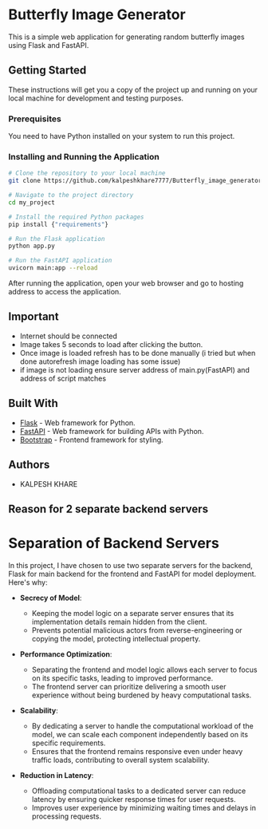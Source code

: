 # Butterfly Image Generator

This is a simple web application for generating random butterfly images using Flask and FastAPI.

## Getting Started

These instructions will get you a copy of the project up and running on your local machine for development and testing purposes.

### Prerequisites

You need to have Python installed on your system to run this project.

### Installing and Running the Application

```bash
# Clone the repository to your local machine
git clone https://github.com/kalpeshkhare7777/Butterfly_image_generator.git

# Navigate to the project directory
cd my_project

# Install the required Python packages
pip install {"requirements"} 

# Run the Flask application
python app.py

# Run the FastAPI application
uvicorn main:app --reload
```

After running the application, open your web browser and go to hosting address to access the application.

## Important
- Internet should be connected
- Image takes 5 seconds to load after clicking the button. 
- Once image is loaded refresh has to be done manually (i tried but when done autorefresh image loading has some issue)
- if image is not loading ensure server address of main.py(FastAPI) and address of script matches


## Built With

- [Flask](https://flask.palletsprojects.com/) - Web framework for Python.
- [FastAPI](https://fastapi.tiangolo.com/) - Web framework for building APIs with Python.
- [Bootstrap](https://getbootstrap.com/) - Frontend framework for styling.

## Authors

- KALPESH KHARE 

## Reason for 2 separate backend servers

# Separation of Backend Servers

In this project, I have chosen to use two separate servers for the backend, Flask for main backend for the frontend and FastAPI for model deployment. Here's why:

- **Secrecy of Model**:
  - Keeping the model logic on a separate server ensures that its implementation details remain hidden from the client.
  - Prevents potential malicious actors from reverse-engineering or copying the model, protecting intellectual property.

- **Performance Optimization**:
  - Separating the frontend and model logic allows each server to focus on its specific tasks, leading to improved performance.
  - The frontend server can prioritize delivering a smooth user experience without being burdened by heavy computational tasks.

- **Scalability**:
  - By dedicating a server to handle the computational workload of the model, we can scale each component independently based on its specific requirements.
  - Ensures that the frontend remains responsive even under heavy traffic loads, contributing to overall system scalability.

- **Reduction in Latency**:
  - Offloading computational tasks to a dedicated server can reduce latency by ensuring quicker response times for user requests.
  - Improves user experience by minimizing waiting times and delays in processing requests.


